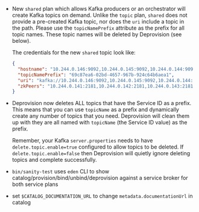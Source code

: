 * New `shared` plan which allows Kafka producers or an orchestrator will create Kafka topics on demand. Unlike the `topic` plan, `shared` does not provide a pre-created Kafka topic, nor does the `uri` include a topic in the path. Please use the `topicNamePrefix` attribute as the prefix for all topic names. These topic names will be deleted by Deprovision (see below).

  The credentials for the new `shared` topic look like:

  ```json
  {
    "hostname": "10.244.0.146:9092,10.244.0.145:9092,10.244.0.144:9092",
    "topicNamePrefix": "69c87ea6-02bd-4657-967b-924c64b6aea1",
    "uri": "kafka://10.244.0.146:9092,10.244.0.145:9092,10.244.0.144:9092",
    "zkPeers": "10.244.0.141:2181,10.244.0.142:2181,10.244.0.143:2181"
  }
  ```

* Deprovision now deletes ALL topics that have the Service ID as a prefix. This means that you can use `topicName` as a prefix and dynamically create any number of topics that you need. Deprovision will clean them up with they are all named with `topicName` (the Service ID value) as the prefix.

  Remember, your Kafka `server.properties` needs to have `delete.topic.enable=true` configured to allow topics to be deleted. If `delete.topic.enable=false` then Deprovision will quietly ignore deleting topics and complete successfully.
* `bin/sanity-test` uses `eden` CLI to show catalog/provision/bind/unbind/deprovision against a service broker for both service plans
* set `$CATALOG_DOCUMENTATION_URL` to change `metadata.documentationUrl` in catalog
